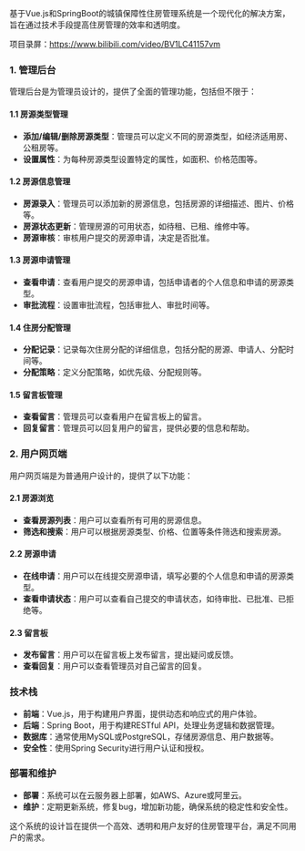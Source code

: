 ﻿基于Vue.js和SpringBoot的城镇保障性住房管理系统是一个现代化的解决方案，旨在通过技术手段提高住房管理的效率和透明度。

项目录屏：https://www.bilibili.com/video/BV1LC41157vm

### 1. 管理后台

管理后台是为管理员设计的，提供了全面的管理功能，包括但不限于：

#### 1.1 房源类型管理

- **添加/编辑/删除房源类型**：管理员可以定义不同的房源类型，如经济适用房、公租房等。
- **设置属性**：为每种房源类型设置特定的属性，如面积、价格范围等。

#### 1.2 房源信息管理

- **房源录入**：管理员可以添加新的房源信息，包括房源的详细描述、图片、价格等。
- **房源状态更新**：管理房源的可用状态，如待租、已租、维修中等。
- **房源审核**：审核用户提交的房源申请，决定是否批准。

#### 1.3 房源申请管理

- **查看申请**：查看用户提交的房源申请，包括申请者的个人信息和申请的房源类型。
- **审批流程**：设置审批流程，包括审批人、审批时间等。

#### 1.4 住房分配管理

- **分配记录**：记录每次住房分配的详细信息，包括分配的房源、申请人、分配时间等。
- **分配策略**：定义分配策略，如优先级、分配规则等。

#### 1.5 留言板管理

- **查看留言**：管理员可以查看用户在留言板上的留言。
- **回复留言**：管理员可以回复用户的留言，提供必要的信息和帮助。

### 2. 用户网页端

用户网页端是为普通用户设计的，提供了以下功能：

#### 2.1 房源浏览

- **查看房源列表**：用户可以查看所有可用的房源信息。
- **筛选和搜索**：用户可以根据房源类型、价格、位置等条件筛选和搜索房源。

#### 2.2 房源申请

- **在线申请**：用户可以在线提交房源申请，填写必要的个人信息和申请的房源类型。
- **查看申请状态**：用户可以查看自己提交的申请状态，如待审批、已批准、已拒绝等。

#### 2.3 留言板

- **发布留言**：用户可以在留言板上发布留言，提出疑问或反馈。
- **查看回复**：用户可以查看管理员对自己留言的回复。

### 技术栈

- **前端**：Vue.js，用于构建用户界面，提供动态和响应式的用户体验。
- **后端**：Spring Boot，用于构建RESTful API，处理业务逻辑和数据管理。
- **数据库**：通常使用MySQL或PostgreSQL，存储房源信息、用户数据等。
- **安全性**：使用Spring Security进行用户认证和授权。

### 部署和维护

- **部署**：系统可以在云服务器上部署，如AWS、Azure或阿里云。
- **维护**：定期更新系统，修复bug，增加新功能，确保系统的稳定性和安全性。

这个系统的设计旨在提供一个高效、透明和用户友好的住房管理平台，满足不同用户的需求。